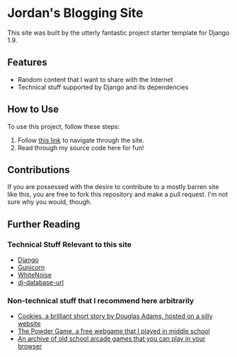 # Jordan's Blogging Site

This site was built by the utterly fantastic project starter template for Django 1.9.

## Features

- Random content that I want to share with the Internet
- Technical stuff supported by Django and its dependencies

## How to Use

To use this project, follow these steps:

1. Follow [this link](http://https://jrdnlv.herokuapp.com/home/) to navigate through the site.
2. Read through my source code here for fun!

## Contributions

If you are possessed with the desire to contribute to a mostly barren site like this, you are free to fork this repository and make a pull request. I'm not sure why you would, though.

## Further Reading

### Technical Stuff Relevant to this site

- [Django](https://www.djangoproject.com/)
- [Gunicorn](https://warehouse.python.org/project/gunicorn/)
- [WhiteNoise](https://warehouse.python.org/project/whitenoise/)
- [dj-database-url](https://warehouse.python.org/project/dj-database-url/)

### Non-technical stuff that I recommend here arbitrarily
- [Cookies, a brilliant short story by Douglas Adams, hosted on a silly website](http://www.math.toronto.edu/beni/bERNARDO_nOT_fOUND/fUNNY_sTUFF/Entries/2007/11/27_cookies.html)
- [The Powder Game, a free webgame that I played in middle school](https://dan-ball.jp/en/javagame/dust/)
- [An archive of old school arcade games that you can play in your browser](https://archive.org/details/internetarcade)